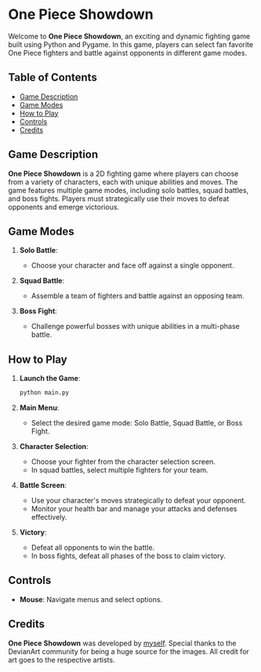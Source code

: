 # **One Piece Showdown**

Welcome to **One Piece Showdown**, an exciting and dynamic fighting game built using Python and Pygame. In this game, players can select fan favorite One Piece fighters and battle against opponents in different game modes.

## **Table of Contents**

- [Game Description](#game-description)
- [Game Modes](#game-modes)
- [How to Play](#how-to-play)
- [Controls](#controls)
- [Credits](#credits)

## **Game Description**

**One Piece Showdown** is a 2D fighting game where players can choose from a variety of characters, each with unique abilities and moves. The game features multiple game modes, including solo battles, squad battles, and boss fights. Players must strategically use their moves to defeat opponents and emerge victorious.

## **Game Modes**

1. **Solo Battle**: 
   - Choose your character and face off against a single opponent.
   
2. **Squad Battle**: 
   - Assemble a team of fighters and battle against an opposing team.
   
3. **Boss Fight**: 
   - Challenge powerful bosses with unique abilities in a multi-phase battle.

## **How to Play**

1. **Launch the Game**:
    ```sh
    python main.py
    ```
    
2. **Main Menu**:
   - Select the desired game mode: Solo Battle, Squad Battle, or Boss Fight.

3. **Character Selection**:
   - Choose your fighter from the character selection screen.
   - In squad battles, select multiple fighters for your team.

4. **Battle Screen**:
   - Use your character's moves strategically to defeat your opponent.
   - Monitor your health bar and manage your attacks and defenses effectively.

5. **Victory**:
   - Defeat all opponents to win the battle.
   - In boss fights, defeat all phases of the boss to claim victory.

## **Controls**

- **Mouse**: Navigate menus and select options.

## **Credits**

**One Piece Showdown** was developed by [myself](https://github.com/1ajthomas248). Special thanks to the DevianArt community for being a huge source for the images. All credit for art goes to the respective artists.


